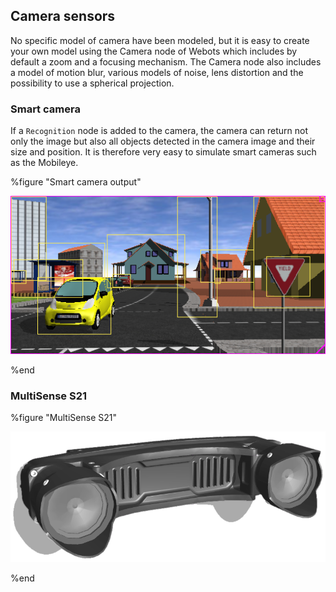## Camera sensors

No specific model of camera have been modeled, but it is easy to create your
own model using the Camera node of Webots which includes by default a zoom and a
focusing mechanism. The Camera node also includes a model of motion blur,
various models of noise, lens distortion and the possibility to use a spherical
projection.


### Smart camera

If a `Recognition` node is added to the camera, the camera can return not only the image but also all objects detected in the camera image and their size and position. It is therefore very easy to simulate smart cameras such as the Mobileye.

%figure "Smart camera output"

![smart_camera.png](images/smart_camera.png)

%end


### MultiSense S21

%figure "MultiSense S21"

![multisense_s21.png](images/multisense_s21.png)

%end
